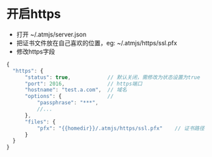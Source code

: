 # 开启https
* 打开 ~/.atmjs/server.json
* 把证书文件放在自己喜欢的位置，eg: ~/.atmjs/https/ssl.pfx
* 修改https字段
```javascript
{
  "https": {
      "status": true,            // 默认关闭，需修改为状态设置为true
      "port": 2016,              // https端口
      "hostname": "test.a.com",  // 域名
      "options": {               // 
          "passphrase": "***",  
          //...
      },
      "files": {
          "pfx": "{{homedir}}/.atmjs/https/ssl.pfx"    // 证书路径
      }
  }
}
```


